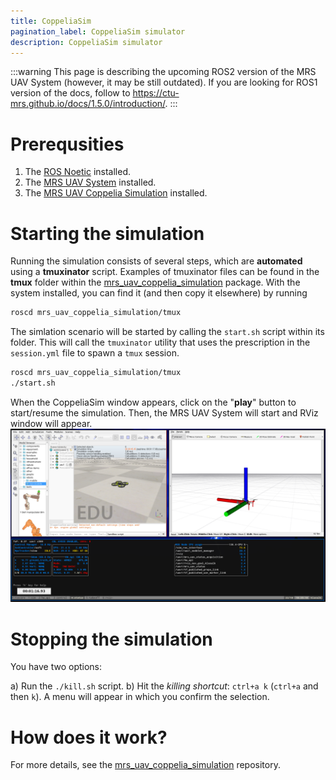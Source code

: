 ```yaml
---
title: CoppeliaSim
pagination_label: CoppeliaSim simulator
description: CoppeliaSim simulator
---
```


:::warning
This page is describing the upcoming ROS2 version of the MRS UAV System (however, it may be still outdated). If you are looking for ROS1 version of the docs, follow to https://ctu-mrs.github.io/docs/1.5.0/introduction/.
:::

# Prerequsities

1. The [ROS Noetic](http://wiki.ros.org/noetic/Installation/Ubuntu) installed.
2. The [MRS UAV System](https://github.com/ctu-mrs/mrs_uav_system) installed.
3. The [MRS UAV Coppelia Simulation](https://github.com/ctu-mrs/mrs_uav_coppelia_simulation) installed.

# Starting the simulation

Running the simulation consists of several steps, which are **automated** using a **tmuxinator** script.
Examples of tmuxinator files can be found in the **tmux** folder within the [mrs_uav_coppelia_simulation](https://github.com/ctu-mrs/mrs_uav_coppelia_simulation) package.
With the system installed, you can find it (and then copy it elsewhere) by running
```bash
roscd mrs_uav_coppelia_simulation/tmux
```

The simlation scenario will be started by calling the `start.sh` script within its folder.
This will call the `tmuxinator` utility that uses the prescription in the `session.yml` file to spawn a `tmux` session.
```bash
roscd mrs_uav_coppelia_simulation/tmux
./start.sh
```

When the CoppeliaSim window appears, click on the "**play**" button to start/resume the simulation.
Then, the MRS UAV System will start and RViz window will appear.
![](fig/coppelia_windows.png)

# Stopping the simulation

You have two options:

a) Run the `./kill.sh` script.
b) Hit the _killing shortcut_: `ctrl+a k` (`ctrl+a` and then `k`). A menu will appear in which you confirm the selection.

# How does it work?

For more details, see the [mrs_uav_coppelia_simulation](https://github.com/ctu-mrs/mrs_uav_coppelia_simulation) repository.
